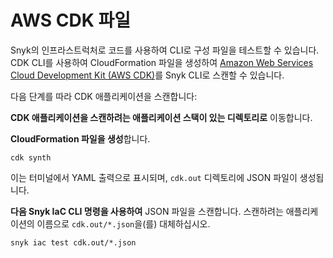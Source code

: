 # AWS CDK 파일

Snyk의 인프라스트럭처로 코드를 사용하여 CLI로 구성 파일을 테스트할 수 있습니다. CDK CLI를 사용하여 CloudFormation 파일을 생성하여 [Amazon Web Services Cloud Development Kit (AWS CDK)](https://aws.amazon.com/cdk/)를 Snyk CLI로 스캔할 수 있습니다.

다음 단계를 따라 CDK 애플리케이션을 스캔합니다:

**CDK 애플리케이션을 스캔하려는 애플리케이션 스택이 있는 디렉토리로** 이동합니다.

**CloudFormation 파일을 생성**합니다.

```
cdk synth
```

이는 터미널에서 YAML 출력으로 표시되며, `cdk.out` 디렉토리에 JSON 파일이 생성됩니다.

**다음 Snyk IaC CLI 명령을 사용하여** JSON 파일을 스캔합니다. 스캔하려는 애플리케이션의 이름으로 `cdk.out/*.json`을(를) 대체하십시오.

```
snyk iac test cdk.out/*.json
```